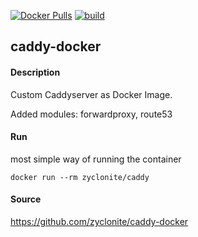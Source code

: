 [![Docker Pulls](https://badgen.net/docker/pulls/zyclonite/caddy)](https://hub.docker.com/r/zyclonite/caddy)
[![build](https://github.com/zyclonite/caddy-docker/actions/workflows/build.yml/badge.svg)](https://github.com/zyclonite/caddy-docker/actions/workflows/build.yml)

## caddy-docker

#### Description

Custom Caddyserver as Docker Image.

Added modules: forwardproxy, route53

#### Run

most simple way of running the container

    docker run --rm zyclonite/caddy

#### Source

https://github.com/zyclonite/caddy-docker

